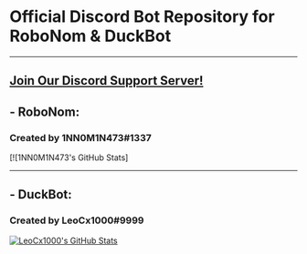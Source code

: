 # Official Discord Bot Repository for RoboNom & DuckBot

-----------------------------------------

## [Join Our Discord Support Server!](https://discord.gg/CD2UfNhSev)

## - RoboNom:
### Created by 1NN0M1N473#1337
[![1NN0M1N473's GitHub Stats]

---

## - DuckBot:
### Created by LeoCx1000#9999
[![LeoCx1000's GitHub Stats](https://github-readme-stats.vercel.app/api?username=LeoCx1000&count_private=true&show_icons=true&theme=dark)](https://github.com/LeoCx1000)
